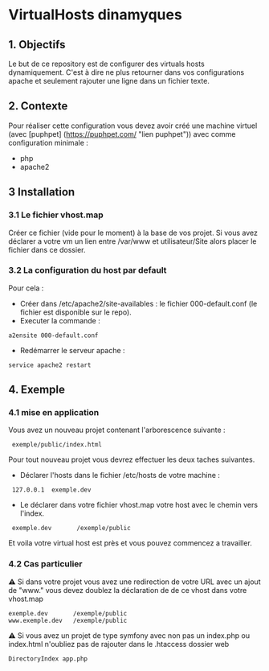 # VirtualHosts dinamyques

## 1. Objectifs

Le but de ce repository est de configurer des virtuals hosts dynamiquement. C'est à dire ne plus retourner dans vos 
configurations apache et seulement rajouter une ligne dans un fichier texte.

## 2. Contexte

Pour réaliser cette configuration vous devez avoir créé une machine virtuel
(avec [puphpet] (https://puphpet.com/ "lien puphpet")) avec comme configuration minimale :  
 - php
 - apache2

## 3 Installation

### 3.1 Le fichier vhost.map

Créer ce fichier (vide pour le moment) à la base de vos projet. Si vous avez déclarer a votre vm un lien entre /var/www 
et utilisateur/Site alors placer le fichier dans ce dossier.

### 3.2 La configuration du host par default

Pour cela : 

 - Créer dans /etc/apache2/site-availables : le fichier 000-default.conf (le fichier est disponible sur le repo). 
 - Executer la commande :  
 ```
 a2ensite 000-default.conf
 ```
 - Redémarrer le serveur apache :  
  ```
  service apache2 restart
  ```
  
## 4. Exemple

### 4.1 mise en application

Vous avez un nouveau projet contenant l'arborescence suivante : 
```
 exemple/public/index.html
 ```

Pour tout nouveau projet vous devrez effectuer les deux taches suivantes.

 - Déclarer l'hosts dans le fichier /etc/hosts de votre machine :   
```
 127.0.0.1  exemple.dev
 ```
 - Le déclarer dans votre fichier vhost.map votre host avec le chemin vers l'index.
 ```
  exemple.dev       /exemple/public
  ```
  
Et voila votre virtual host est près et vous pouvez commencez a travailler.

### 4.2 Cas particulier


 :warning: Si dans votre projet vous avez une redirection de votre URL avec un ajout de "www." vous devez doublez la
 déclaration de de ce vhost dans votre vhost.map  
 ```
 exemple.dev       /exemple/public  
 www.exemple.dev   /exemple/public
 ```  
 :warning: Si vous avez un projet de type symfony avec non pas un index.php ou index.html n'oubliez pas de rajouter dans
 le .htaccess dossier web  
 ```
 DirectoryIndex app.php
 ```
